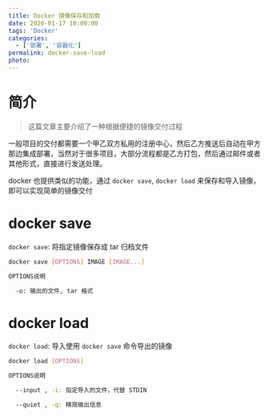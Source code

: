 ```yaml
---
title: Docker 镜像保存和加载
date: 2020-01-17 10:00:00
tags: 'Docker'
categories:
  - ['部署', '容器化']
permalink: docker-save-load
photo:
---
```


# 简介

> 这篇文章主要介绍了一种根据便捷的镜像交付过程

一般项目的交付都需要一个甲乙双方私用的注册中心，然后乙方推送后自动在甲方那边集成部署，当然对于很多项目，大部分流程都是乙方打包，然后通过邮件或者其他形式，直接进行发送处理。

docker 也提供类似的功能，通过 `docker save`, `docker load` 来保存和导入镜像，即可以实现简单的镜像交付

<!-- more -->

# docker save

`docker save`: 将指定镜像保存成 tar 归档文件

```sh
docker save [OPTIONS] IMAGE [IMAGE...]

OPTIONS说明

  -o: 输出的文件, tar 格式
```

# docker load

`docker load`: 导入使用 `docker save` 命令导出的镜像

```sh
docker load [OPTIONS]

OPTIONS说明

  --input , -i: 指定导入的文件，代替 STDIN

  --quiet , -q: 精简输出信息
```
